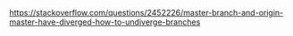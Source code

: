 https://stackoverflow.com/questions/2452226/master-branch-and-origin-master-have-diverged-how-to-undiverge-branches
